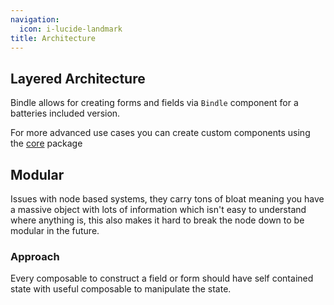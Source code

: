 ```yaml
---
navigation:
  icon: i-lucide-landmark
title: Architecture
---
```


## Layered Architecture
Bindle allows for creating forms and fields via ```Bindle``` component for a batteries included version.

For more advanced use cases you can create custom components using the [core](404) package

## Modular
Issues with node based systems, they carry tons of bloat meaning you have a massive object with lots of information which isn't easy to understand where anything is, this also makes it hard to break the node down to be modular in the future.

### Approach
Every composable to construct a field or form should have self contained state with useful composable to manipulate the state.